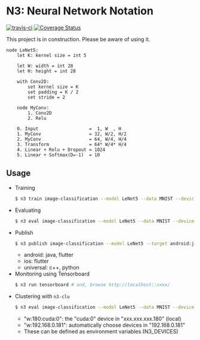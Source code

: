# N3: Neural Network Notation

[![travis-ci](https://api.travis-ci.com/kerryeon/n3.svg?token=EwDa73MhCmpxV2ZhCUmb&branch=master)](https://travis-ci.com/github/kerryeon/n3)
[![Coverage Status](https://coveralls.io/repos/github/kerryeon/n3/badge.svg?branch=master&t=bHgSyR)](https://coveralls.io/github/kerryeon/n3?branch=master)

This project is in construction. Please be aware of using it.

```
node LeNet5:
    let K: kernel size = int 5

    let W: width = int 28
    let H: height = int 28

    with Conv2D:
        set kernel size = K
        set padding = K / 2
        set stride = 2

    node MyConv:
        1. Conv2D
        2. Relu

    0. Input                   =  1, W  , H
    1. MyConv                  = 32, W/2, H/2
    2. MyConv                  = 64, W/4, H/4
    3. Transform               = 64* W/4* H/4
    4. Linear + Relu + Dropout = 1024
    5. Linear + Softmax(D=-1)  = 10
```

## Usage
* Training
    ```bash
    $ n3 train image-classification --model LeNet5 --data MNIST --devices cuda:0 cpu
    ```
* Evaluating
    ```bash
    $ n3 eval image-classification --model LeNet5 --data MNIST --devices cuda:0 cpu
    ```
* Publish
    ```bash
    $ n3 publish image-classification --model LeNet5 --target android:java
    ```
    * android: java, flutter
    * ios: flutter
    * universal: c++, python
* Monitoring using Tensorboard
    ```bash
    $ n3 run tensorboard # and, browse http://localhost::xxxx/
    ```
* Clustering with `n3-clu`
    ```bash
    $ n3 eval image-classification --model LeNet5 --data MNIST --devices w:180:cuda:0 w:192.168.0.181 cpu
    ```
    * "w:180:cuda:0": the "cuda:0" device in "xxx.xxx.xxx.180" (local)
    * "w:192.168.0.181": automatically choose devices in "192.168.0.181"
    * These can be defined as environment variables (N3_DEVICES)
